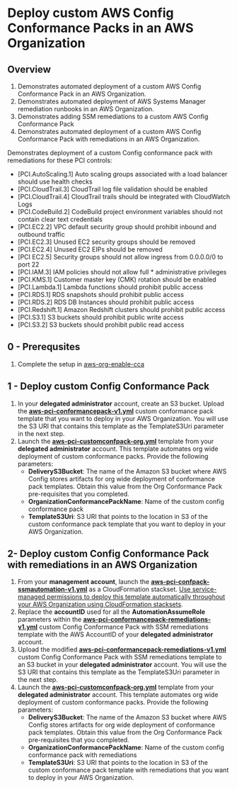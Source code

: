 <p align="center">
</p>

# Deploy custom AWS Config Conformance Packs in an AWS Organization


## Overview

1. Demonstrates automated deployment of a custom AWS Config Conformance Pack in an AWS Organization. 
2. Demonstrates automated deployment of AWS Systems Manager remediation runbooks in an AWS Organization. 
3. Demonstrates adding SSM remediations to a custom AWS Config Conformance Pack
4. Demonstrates automated deployment of a custom AWS Config Conformance Pack with remediations in an AWS Organization. 

Demonstrates deployment of a custom Config conformance pack with remediations for these PCI controls:
* [PCI.AutoScaling.1] Auto scaling groups associated with a load balancer should use health checks
* [PCI.CloudTrail.3] CloudTrail log file validation should be enabled
* [PCI.CloudTrail.4] CloudTrail trails should be integrated with CloudWatch Logs
* [PCI.CodeBuild.2] CodeBuild project environment variables should not contain clear text credentials
* [PCI.EC2.2] VPC default security group should prohibit inbound and outbound traffic
* [PCI.EC2.3] Unused EC2 security groups should be removed
* [PCI.EC2.4] Unused EC2 EIPs should be removed
* [PCI EC2.5] Security groups should not allow ingress from 0.0.0.0/0 to port 22 
* [PCI.IAM.3] IAM policies should not allow full * administrative privileges
* [PCI.KMS.1] Customer master key (CMK) rotation should be enabled
* [PCI.Lambda.1] Lambda functions should prohibit public access
* [PCI.RDS.1] RDS snapshots should prohibit public access
* [PCI.RDS.2] RDS DB Instances should prohibit public access
* [PCI.Redshift.1] Amazon Redshift clusters should prohibit public access
* [PCI.S3.1] S3 buckets should prohibit public write access
* [PCI.S3.2] S3 buckets should prohibit public read access


## 0 - Prerequsites
1. Complete the setup in [aws-org-enable-cca](https://github.com/aws-samples/aws-cloud-compliance-assurance/tree/main/aws-enable-config)


## 1 - Deploy custom Config Conformance Pack

1. In your **delegated administrator** account, create an S3 bucket. Upload the [**aws-pci-conformancepack-v1.yml**](https://github.com/aws-samples/aws-cloud-compliance-assurance/blob/main/aws-org-custom-conformancepacks/cft/aws-pci-conformancepack-v1.yml) custom conformance pack template that you want to deploy in your AWS Organization. You will use the S3 URI that contains this template as the TemplateS3Uri parameter in the next step.
2. Launch the [**aws-pci-customconfpack-org.yml**](https://github.com/aws-samples/aws-cloud-compliance-assurance/blob/main/aws-org-custom-conformancepacks/cft/aws-pci-custom-confpack-org.yml) template from your **delegated administrator** account. This template automates org wide deployment of custom conformance packs. Provide the following parameters:
	- **DeliveryS3Bucket**: The name of the Amazon S3 bucket where AWS Config stores artifacts for org wide deployment of conformance pack templates. Obtain this value from the Org Conformance Pack pre-requisites that you completed.
	- **OrganizationConformancePackName**: Name of the custom config conformance pack
	- **TemplateS3Uri**: S3 URI that points to the location in S3 of the custom conformance pack template that you want to deploy in your AWS Organization. 

## 2-  Deploy custom Config Conformance Pack with remediations in an AWS Organization

1.	From your **management account**, launch the [**aws-pci-confpack-ssmautomation-v1.yml**](https://github.com/aws-samples/aws-cloud-compliance-assurance/blob/main/aws-org-custom-conformancepacks/cft/aws-pci-confpack-ssmautomation-v1.yml) as a CloudFormation stackset. [Use service-managed permissions to deploy this template automatically throughout your AWS Organization using CloudFormation stacksets](https://docs.aws.amazon.com/AWSCloudFormation/latest/UserGuide/stacksets-getting-started-create.html#stacksets-orgs-associate-stackset-with-org). 
2. Replace the **accountID** used for all the **AutomationAssumeRole** parameters within the [**aws-pci-conformancepack-remediations-v1.yml**](https://github.com/aws-samples/aws-cloud-compliance-assurance/blob/main/aws-org-custom-conformancepacks/cft/aws-pci-conformancepack-remediations-v1.yml) custom Config Conformance Pack with SSM remediations template with the AWS AccountID of your **delegated administrator** account.
3. Upload the modified [**aws-pci-conformancepack-remediations-v1.yml**](https://github.com/aws-samples/aws-cloud-compliance-assurance/blob/main/aws-org-custom-conformancepacks/cft/aws-pci-conformancepack-remediations-v1.yml) custom Config Conformance Pack with SSM remediations template to an S3 bucket in your **delegated administrator** account. You will use the S3 URI that contains this template as the TemplateS3Uri parameter in the next step.
4. Launch the [**aws-pci-customconfpack-org.yml**](https://github.com/aws-samples/aws-cloud-compliance-assurance/blob/main/aws-org-custom-conformancepacks/cft/aws-pci-custom-confpack-org.yml) template from your **delegated administrator** account. This template automates org wide deployment of custom conformance packs. Provide the following parameters:
	- **DeliveryS3Bucket**: The name of the Amazon S3 bucket where AWS Config stores artifacts for org wide deployment of conformance pack templates. Obtain this value from the Org Conformance Pack pre-requisites that you completed.
	- **OrganizationConformancePackName**: Name of the custom config conformance pack with remediations
	- **TemplateS3Uri**: S3 URI that points to the location in S3 of the custom conformance pack template with remediations that you want to deploy in your AWS Organization. 


